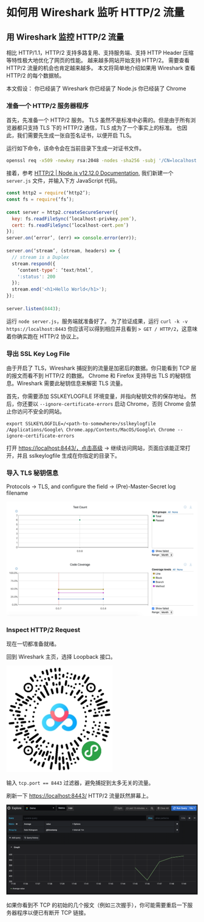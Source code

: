 # 如何用 Wireshark 监听 HTTP/2 流量

## 用 Wireshark 监控 HTTP/2 流量

相比 HTTP/1.1，HTTP/2 支持多路复用、支持服务端、支持 HTTP Header 压缩等特性极大地优化了网页的性能。 越来越多网站开始支持 HTTP/2。 需要查看 HTTP/2 流量的机会也肯定越来越多。 本文将简单地介绍如果用 Wireshark 查看 HTTP/2 的每个数据帧。

本文假设： 你已经装了 Wireshark 你已经装了 Node.js 你已经装了 Chrome

### 准备一个 HTTP/2 服务器程序

首先，先准备一个 HTTP/2 服务。 TLS 虽然不是标准中必需的。但是由于所有浏览器都只支持 TLS 下的 HTTP/2 通信，TLS 成为了一个事实上的标准。 也因此，我们需要先生成一张自签名证书，以便开启 TLS。

运行如下命令，该命令会在当前目录下生成一对证书文件。

```bash
openssl req -x509 -newkey rsa:2048 -nodes -sha256 -subj '/CN=localhost' -keyout localhost-privkey.pem -out localhost-cert.pem
```

接着，参考 [HTTP/2 \| Node.js v12.12.0 Documentation](https://nodejs.org/api/http2.html#http2_server_side_example), 我们新建一个 `server.js` 文件，并输入下方 JavaScript 代码。

```javascript
const http2 = require(‘http2’);
const fs = require(‘fs’);

const server = http2.createSecureServer({
  key: fs.readFileSync(‘localhost-privkey.pem’),
  cert: fs.readFileSync(‘localhost-cert.pem’)
});
server.on(‘error’, (err) => console.error(err));

server.on(‘stream’, (stream, headers) => {
  // stream is a Duplex
  stream.respond({
    ‘content-type’: ‘text/html’,
    ':status': 200
  });
  stream.end('<h1>Hello World</h1>');
});

server.listen(8443);
```

运行 `node server.js`，服务端就准备好了。 为了验证成果，运行 `curl -k -v https://localhost:8443` 你应该可以得到相应并且看到 `> GET / HTTP/2`，这意味着你确实跑在 HTTP/2 协议上。

### 导出 SSL Key Log File

由于开启了 TLS，Wireshark 捕捉到的流量是加密后的数据。你只能看到 TCP 层的报文而看不到 HTTP/2 的数据。 Chrome 和 Firefox 支持导出 TLS 的秘钥信息。Wireshark 需要此秘钥信息来解密 TLS 流量。

首先，你需要添加 SSLKEYLOGFILE 环境变量，并指向秘钥文件的保存地址。 然后，你还要以 `--ignore-certificate-errors` 启动 Chrome，否则 Chrome 会禁止你访问不安全的网站。

```text
export SSLKEYLOGFILE=/<path-to-somewhere>/sslkeylogfile
/Applications/Google\ Chrome.app/Contents/MacOS/Google\ Chrome --ignore-certificate-errors
```

打开 [https://localhost:8443/，点击高级](https://localhost:8443/，点击高级) -&gt; 继续访问网站，页面应该能正常打开，并且 sslkeylogfile 生成在你指定的目录下。

### 导入 TLS 秘钥信息

Protocols -&gt; TLS, and configure the field -&gt; \(Pre\)-Master-Secret log filename

![](.gitbook/assets/image%20%288%29.png)

### Inspect HTTP/2 Request

现在一切都准备就绪。

回到 Wireshark 主页，选择 Loopback 接口。

![](.gitbook/assets/image%20%286%29.png)

输入 `tcp.port == 8443` 过滤器，避免捕捉到太多无关的流量。

刷新一下 [https://localhost:8443/](https://localhost:8443/) HTTP/2 流量跃然屏幕上。

![](.gitbook/assets/image%20%2818%29.png)

如果你看到不 TCP 的初始的几个报文（例如三次握手），你可能需要重启一下服务器程序以便已有断开 TCP 链接。

